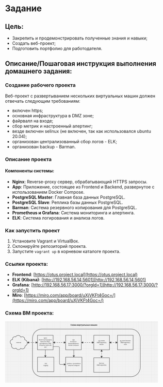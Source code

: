 # Задание

## Цель:
- Закрепить и продемонстрировать полученные знания и навыки;
- Создать веб-проект;
- Подготовить портфолио для работодателя.

## Описание/Пошаговая инструкция выполнения домашнего задания:
### Создание рабочего проекта

Веб-проект с развертыванием нескольких виртуальных машин должен отвечать следующим требованиям:

- включен https;
- основная инфраструктура в DMZ зоне;
- файрвалл на входе;
- сбор метрик и настроенный алертинг;
- везде включен selinux (не включен, так как использовался ubuntu 20.04);
- организован централизованный сбор логов - ELK;
- организован backup - Barman.

### Описание проекта

#### Компоненты системы:
- **Nginx**: Reverse-proxy сервер, обрабатывающий HTTPS запросы.
- **App**: Приложение, состоящее из Frontend и Backend, развернутое с использованием Docker Compose.
- **PostgreSQL Master**: Главная база данных PostgreSQL.
- **PostgreSQL Slave**: Реплика базы данных PostgreSQL.
- **Barman**: Система резервного копирования для PostgreSQL.
- **Prometheus и Grafana**: Система мониторинга и алертинга.
- **ELK**: Система логирования и анализа логов.

### Как запустить проект

1. Установите Vagrant и VirtualBox.
2. Склонируйте репозиторий проекта.
3. Запустите `vagrant up` в корневом каталоге проекта.

### Ссылки проекта:

- **Frontend**: [https://otus.project.local](https://otus.project.local)
- **ELK (Kibana)**: [http://192.168.56.14:5601](http://192.168.56.14:5601)
- **Grafana**: [http://192.168.56.17:3000/?orgId=1](http://192.168.56.17:3000/?orgId=1)
- **Miro**: [https://miro.com/app/board/uXjVKFt4Goc=/](https://miro.com/app/board/uXjVKFt4Goc=/)

### Схема ВМ проекта:   

![vms.png](vms.png)